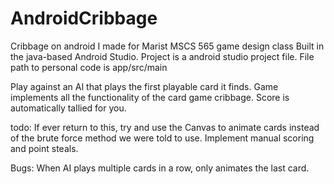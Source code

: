 # AndroidCribbage
Cribbage on android I made for Marist MSCS 565 game design class
Built in the java-based Android Studio.
Project is a android studio project file.
File path to personal code is app/src/main

Play against an AI that plays the first playable card it finds.
Game implements all the functionality of the card game cribbage.
Score is automatically tallied for you.

todo: If ever return to this, try and use the Canvas to animate cards instead of the brute force method we were told to use.
Implement manual scoring and point steals.

Bugs:
When AI plays multiple cards in a row, only animates the last card. 
